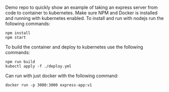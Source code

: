 Demo repo to quickly show an example of taking an express server from code to container to kubernetes. Make sure NPM and Docker is installed and running with kubernetes enabled.
To install and run with nodejs run the following commands:

```
npm install
npm start
```

To build the container and deploy to kubernetes use the following commands:

```
npm run build
kubectl apply -f ./deploy.yml
```

Can run with just docker with the following command:

```
docker run -p 3000:3000 express-app:v1
```
